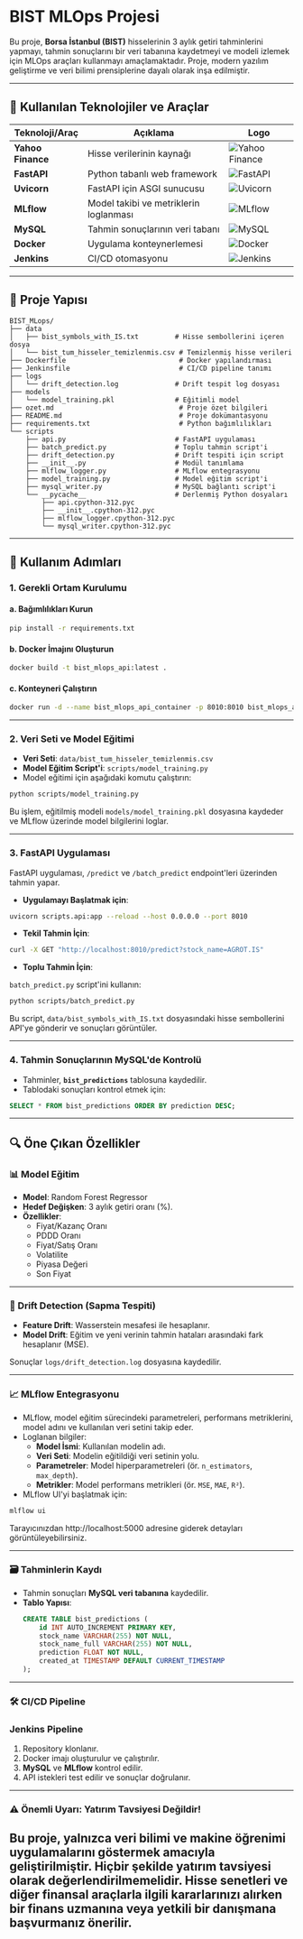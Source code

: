 # BIST MLOps Projesi

Bu proje, **Borsa İstanbul (BIST)** hisselerinin 3 aylık getiri tahminlerini yapmayı, tahmin sonuçlarını bir veri tabanına kaydetmeyi ve modeli izlemek için MLOps araçları kullanmayı amaçlamaktadır. Proje, modern yazılım geliştirme ve veri bilimi prensiplerine dayalı olarak inşa edilmiştir.

---

## 🚀 Kullanılan Teknolojiler ve Araçlar

| Teknoloji/Araç   | Açıklama                                 | Logo                                                                                 |
|-------------------|------------------------------------------|--------------------------------------------------------------------------------------|
| **Yahoo Finance**| Hisse verilerinin kaynağı               | ![Yahoo Finance](https://upload.wikimedia.org/wikipedia/commons/8/8f/Yahoo%21_Finance_logo_2021.png) |
| **FastAPI**       | Python tabanlı web framework              | ![FastAPI](https://miro.medium.com/v2/resize:fit:1023/1*du7p50wS_fIsaC_lR18qsg.png)                        |
| **Uvicorn**       | FastAPI için ASGI sunucusu              | ![Uvicorn](https://www.uvicorn.org/uvicorn.png)                        |
| **MLflow**        | Model takibi ve metriklerin loglanması  | ![MLflow](https://miro.medium.com/v2/resize:fit:750/0*jYRVQGwW29Te4cPq.png)                   |
| **MySQL**         | Tahmin sonuçlarının veri tabanı         | ![MySQL](https://www.mysql.com/common/logos/logo-mysql-170x115.png)                 |
| **Docker**        | Uygulama konteynerlemesi               | ![Docker](https://www.docker.com/wp-content/uploads/2022/03/vertical-logo-monochromatic.png) |
| **Jenkins**       | CI/CD otomasyonu                       | ![Jenkins](https://www.jenkins.io/images/logos/jenkins/jenkins.svg)                 |

---

## 📂 Proje Yapısı

```plaintext
BIST_MLops/
├── data
│   ├── bist_symbols_with_IS.txt         # Hisse sembollerini içeren dosya
│   └── bist_tum_hisseler_temizlenmis.csv # Temizlenmiş hisse verileri
├── Dockerfile                            # Docker yapılandırması
├── Jenkinsfile                           # CI/CD pipeline tanımı
├── logs
│   └── drift_detection.log              # Drift tespit log dosyası
├── models
│   └── model_training.pkl               # Eğitimli model
├── ozet.md                               # Proje özet bilgileri
├── README.md                             # Proje dokümantasyonu
├── requirements.txt                      # Python bağımlılıkları
└── scripts
    ├── api.py                           # FastAPI uygulaması
    ├── batch_predict.py                 # Toplu tahmin script'i
    ├── drift_detection.py               # Drift tespiti için script
    ├── __init__.py                      # Modül tanımlama
    ├── mlflow_logger.py                 # MLflow entegrasyonu
    ├── model_training.py                # Model eğitim script'i
    ├── mysql_writer.py                  # MySQL bağlantı script'i
    └── __pycache__                      # Derlenmiş Python dosyaları
        ├── api.cpython-312.pyc
        ├── __init__.cpython-312.pyc
        ├── mlflow_logger.cpython-312.pyc
        └── mysql_writer.cpython-312.pyc
```

---

## 🚀 Kullanım Adımları

### 1. Gerekli Ortam Kurulumu

#### a. Bağımlılıkları Kurun
```bash
pip install -r requirements.txt
```

#### b. Docker İmajını Oluşturun
```bash
docker build -t bist_mlops_api:latest .
```

#### c. Konteyneri Çalıştırın
```bash
docker run -d --name bist_mlops_api_container -p 8010:8010 bist_mlops_api:latest
```

---

### 2. Veri Seti ve Model Eğitimi
- **Veri Seti**: `data/bist_tum_hisseler_temizlenmis.csv`
- **Model Eğitim Script'i**: `scripts/model_training.py`
- Model eğitimi için aşağıdaki komutu çalıştırın:

```bash
python scripts/model_training.py
```
Bu işlem, eğitilmiş modeli `models/model_training.pkl` dosyasına kaydeder ve MLflow üzerinde model bilgilerini loglar.

---

### 3. FastAPI Uygulaması
FastAPI uygulaması, `/predict` ve `/batch_predict` endpoint'leri üzerinden tahmin yapar.

- **Uygulamayı Başlatmak için**:

```bash
uvicorn scripts.api:app --reload --host 0.0.0.0 --port 8010
```

- **Tekil Tahmin İçin**:

```bash
curl -X GET "http://localhost:8010/predict?stock_name=AGROT.IS"
```

- **Toplu Tahmin İçin**:

`batch_predict.py` script'ini kullanın:

```bash
python scripts/batch_predict.py
```
Bu script, `data/bist_symbols_with_IS.txt` dosyasındaki hisse sembollerini API'ye gönderir ve sonuçları görüntüler.

---

### 4. Tahmin Sonuçlarının MySQL'de Kontrolü
- Tahminler, **`bist_predictions`** tablosuna kaydedilir.
- Tablodaki sonuçları kontrol etmek için:

```sql
SELECT * FROM bist_predictions ORDER BY prediction DESC;
```

---

## 🔍 Öne Çıkan Özellikler

### 📊 Model Eğitim
- **Model**: Random Forest Regressor
- **Hedef Değişken**: 3 aylık getiri oranı (%).
- **Özellikler**:
  - Fiyat/Kazanç Oranı
  - PDDD Oranı
  - Fiyat/Satış Oranı
  - Volatilite
  - Piyasa Değeri
  - Son Fiyat

---

### 🔄 Drift Detection (Sapma Tespiti)
- **Feature Drift**: Wasserstein mesafesi ile hesaplanır.
- **Model Drift**: Eğitim ve yeni verinin tahmin hataları arasındaki fark hesaplanır (MSE).

Sonuçlar `logs/drift_detection.log` dosyasına kaydedilir.

---

### 📈 MLflow Entegrasyonu
- MLflow, model eğitim sürecindeki parametreleri, performans metriklerini, model adını ve kullanılan veri setini takip eder.
- Loglanan bilgiler:
  - **Model İsmi**: Kullanılan modelin adı.
  - **Veri Seti**: Modelin eğitildiği veri setinin yolu.
  - **Parametreler**: Model hiperparametreleri (ör. `n_estimators`, `max_depth`).
  - **Metrikler**: Model performans metrikleri (ör. `MSE`, `MAE`, `R²`).
- MLflow UI'yi başlatmak için:

```bash
mlflow ui
```

Tarayıcınızdan http://localhost:5000 adresine giderek detayları görüntüleyebilirsiniz.

---

### 🗃️ Tahminlerin Kaydı
- Tahmin sonuçları **MySQL veri tabanına** kaydedilir.
- **Tablo Yapısı**:
  ```sql
  CREATE TABLE bist_predictions (
      id INT AUTO_INCREMENT PRIMARY KEY,
      stock_name VARCHAR(255) NOT NULL,
      stock_name_full VARCHAR(255) NOT NULL,
      prediction FLOAT NOT NULL,
      created_at TIMESTAMP DEFAULT CURRENT_TIMESTAMP
  );
  ```

---

### 🛠️ CI/CD Pipeline
### Jenkins Pipeline
1. Repository klonlanır.
2. Docker imajı oluşturulur ve çalıştırılır.
3. **MySQL** ve **MLflow** kontrol edilir.
4. API istekleri test edilir ve sonuçlar doğrulanır.

---

### ⚠️ Önemli Uyarı: Yatırım Tavsiyesi Değildir!

Bu proje, yalnızca veri bilimi ve makine öğrenimi uygulamalarını göstermek amacıyla geliştirilmiştir. **Hiçbir şekilde yatırım tavsiyesi olarak değerlendirilmemelidir.** Hisse senetleri ve diğer finansal araçlarla ilgili kararlarınızı alırken bir finans uzmanına veya yetkili bir danışmana başvurmanız önerilir.
---
